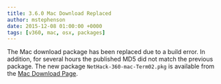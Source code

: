 ```yaml
---
title: 3.6.0 Mac Download Replaced
author: mstephenson
date: 2015-12-08 01:00:00 +0000
tags: [v360, mac, osx, packages]
---
```

The Mac download package has been replaced due to a build error.  In addition, for several hours the published MD5 did not match the previous package.  The new package `NetHack-360-mac-Term02.pkg` is available from the [Mac Download Page][v360-mac-download].

[v360-mac-download]: {{site.baseurl}}/v360/ports/download-mac.html

